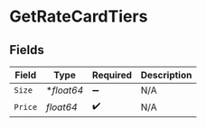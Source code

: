 # GetRateCardTiers


## Fields

| Field              | Type               | Required           | Description        |
| ------------------ | ------------------ | ------------------ | ------------------ |
| `Size`             | **float64*         | :heavy_minus_sign: | N/A                |
| `Price`            | *float64*          | :heavy_check_mark: | N/A                |